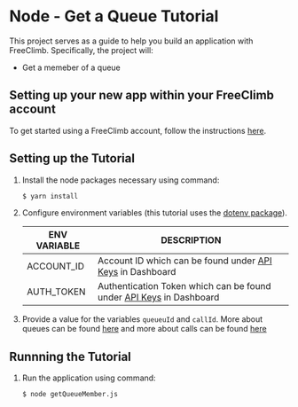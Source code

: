 # Node - Get a Queue Tutorial

This project serves as a guide to help you build an application with FreeClimb. Specifically, the project will:

- Get a memeber of a queue

## Setting up your new app within your FreeClimb account

To get started using a FreeClimb account, follow the instructions [here](https://persephony-docs.readme.io/docs/getting-started-with-persephony).

## Setting up the Tutorial

1. Install the node packages necessary using command:

   ```bash
   $ yarn install
   ```

2. Configure environment variables (this tutorial uses the [dotenv package](https://www.npmjs.com/package/dotenv)).

   | ENV VARIABLE            | DESCRIPTION                                                                                                                                                                             |
   | ----------------------- | --------------------------------------------------------------------------------------------------------------------------------------------------------------------------------------- |
   | ACCOUNT_ID              | Account ID which can be found under [API Keys](https://www.persephony.com/dashboard/portal/account/authentication) in Dashboard                                                         |
   | AUTH_TOKEN              | Authentication Token which can be found under [API Keys](https://www.persephony.com/dashboard/portal/account/authentication) in Dashboard                                               |

3. Provide a value for the variables `queueuId` and `callId`. More about queues can be found [here](https://docs.persephony.com/reference/queues-1) and more about calls can be found [here](https://docs.persephony.com/reference/calls-1)

## Runnning the Tutorial

1. Run the application using command:

   ```bash
   $ node getQueueMember.js
   ```

